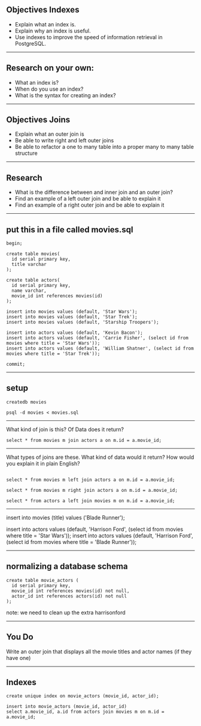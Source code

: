 ## Objectives Indexes

+ Explain what an index is.
+ Explain why an index is useful.
+ Use indexes to improve the speed of information retrieval in PostgreSQL.

---

## Research on your own:

+ What an index is?
+ When do you use an index?
+ What is the syntax for creating an index?

---

## Objectives Joins
+ Explain what an outer join is
+ Be able to write right and left outer joins
+ Be able to refactor a one to many table into a proper many to many table structure

---

## Research
+ What is the difference between and inner join and an outer join?
+ Find an example of a left outer join and be able to explain it
+ Find an example of a right outer join and be able to explain it

---

## put this in a file called movies.sql

```
begin;

create table movies(
  id serial primary key,
  title varchar
);

create table actors(
  id serial primary key,
  name varchar,
  movie_id int references movies(id)
);

insert into movies values (default, 'Star Wars');
insert into movies values (default, 'Star Trek');
insert into movies values (default, 'Starship Troopers');

insert into actors values (default, 'Kevin Bacon');
insert into actors values (default, 'Carrie Fisher', (select id from movies where title = 'Star Wars'));
insert into actors values (default, 'William Shatner', (select id from movies where title = 'Star Trek'));

commit;
```

---

## setup
```
createdb movies

psql -d movies < movies.sql

```

---

What kind of join is this? Of Data does it return?

```
select * from movies m join actors a on m.id = a.movie_id;
```

---

What types of joins are these.  What kind of data would it return?  How would you explain it in plain English?

```

select * from movies m left join actors a on m.id = a.movie_id;

select * from movies m right join actors a on m.id = a.movie_id;

select * from actors a left join movies m on m.id = a.movie_id;

```

---

insert into movies (title) values ('Blade Runner');

insert into actors values (default, 'Harrison Ford', (select id from movies where title = 'Star Wars'));
insert into actors values (default, 'Harrison Ford', (select id from movies where title = 'Blade Runner'));

---

## normalizing a database schema

```
create table movie_actors (
  id serial primary key,
  movie_id int references movies(id) not null,
  actor_id int references actors(id) not null
);
```
note: we need to clean up the extra harrisonford


---

## You Do
Write an outer join that displays all the movie titles and actor names (if they have one)

---

## Indexes

```
create unique index on movie_actors (movie_id, actor_id);

insert into movie_actors (movie_id, actor_id)
select a.movie_id, a.id from actors join movies m on m.id = a.movie_id;
```
